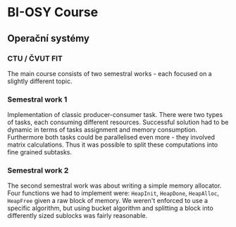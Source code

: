 # BI-OSY Course
## Operační systémy
### CTU / ČVUT FIT

The main course consists of two semestral works - each focused on a slightly different topic.

### Semestral work 1
Implementation of classic producer-consumer task. There were two types of tasks, each consuming different resources. Successful solution had to be dynamic in terms of tasks assignment and memory consumption. Furthermore both tasks could be parallelised even more - they involved matrix calculations. Thus it was possible to split these computations into fine grained subtasks.

### Semestral work 2
The second semestral work was about writing a simple memory allocator. Four functions we had to implement were: `HeapInit`, `HeapDone`, `HeapAlloc`, `HeapFree` given a raw block of memory. We weren't enforced to use a specific algorithm, but using bucket algorithm and splitting a block into differently sized sublocks was fairly reasonable.
